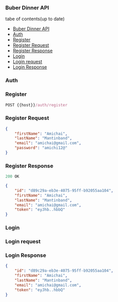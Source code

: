 ### Buber Dinner API

tabe of contents(up to date)

- [Buber Dinner API](#buber-dinner-api)
- [Auth](#auth)
- [Register](#register)
- [Register Request](#register-request)
- [Register Response](#register-response)
- [Login](#login)
- [Login request](#login-request)
- [Login Response](#login-response)

### Auth

### Register

```js
POST {{host}}/auth/register
```

### Register Request

```json
{
    "firstName": "Amichai",
    "lastName": "Mantinband",
    "email": "amichai@gmail.com",
    "password": "amichi12@"
}
```
### Register Response
```js
200 OK
```
```json
{
    "id": "d89c29a-eb3e-4075-95ff-b92055aa104",
    "firstName": "Amichai",
    "lastName": "Mantinband",
    "email": "amichai@gmail.com",
    "token": "eyJhb..hbbQ"
}
```
### Login

### Login request

### Login Response

```json
{
    "id": "d89c29a-eb3e-4075-95ff-b92055aa104",
    "firstName": "Amichai",
    "lastName": "Mantinband",
    "email": "amichai@gmail.com",
    "token": "eyJhb..hbbQ"
}
```





